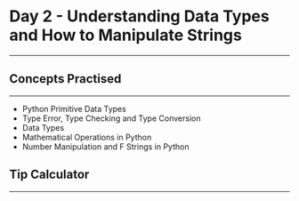<h1>Day 2 - Understanding Data Types and How to Manipulate Strings</h1>
<hr>
<h2>Concepts Practised</h2>
<hr>
<ul>
    <li>Python Primitive Data Types</li>
    <li>Type Error, Type Checking and Type Conversion</li>
    <li>Data Types</li>
    <li>Mathematical Operations in Python</li>
    <li>Number Manipulation and F Strings in Python</li>
</ul>
<h2>Tip Calculator</h2>
<hr>